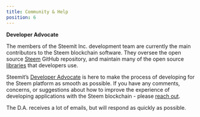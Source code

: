 ```yaml
---
title: Community & Help
position: 6
---
```


**Developer Advocate**

The members of the Steemit Inc. development team are currently the main contributors to the Steem blockchain software. They oversee the open source [Steem](https://github.com/steemit/steem) GitHub repository, and maintain many of the open source [libraries](https://github.com/steemit) that developers use.

Steemit’s [Developer Advocate](mailto:da@steemit.com) is here to make the process of developing for the Steem platform as smooth as possible. If you have any comments, concerns, or suggestions about how to improve the experience of developing applications with the Steem blockchain - please [reach out](mailto:da@steemit.com). 

The D.A. receives a lot of emails, but will respond as quickly as possible.





  


